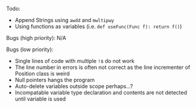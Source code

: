 Todo:
* Append Strings using `awdd` and `mwltipwy`
* Using functions as variables (i.e. `def useFunc(Func f): return f()`)

Bugs (high priority):
N/A

Bugs (low priority):
* Single lines of code with multiple `!`s do not work
* The line number in errors is often not correct as the line incrementer of Position class is weird
* Null pointers hangs the program
* Auto-delete variables outside scope perhaps...?
* Incompatable variable type declaration and contents are not detected until variable is used
